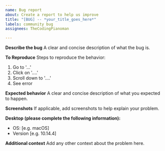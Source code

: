 ```yaml
---
name: Bug report
about: Create a report to help us improve
title: "[BUG] -- *your_title_goes_here*"
labels: community bug
assignees: TheCodingPianoman

---
```


**Describe the bug**
A clear and concise description of what the bug is.

**To Reproduce**
Steps to reproduce the behavior:
1. Go to '...'
2. Click on '....'
3. Scroll down to '....'
4. See error

**Expected behavior**
A clear and concise description of what you expected to happen.

**Screenshots**
If applicable, add screenshots to help explain your problem.

**Desktop (please complete the following information):**
 - OS: [e.g. macOS]
 - Version [e.g. 10.14.4]

**Additional context**
Add any other context about the problem here.
